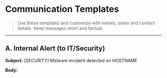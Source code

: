 # Communication Templates

> Use these templates and customize with names, dates and contact details. Keep messages short and factual.

---

## A. Internal Alert (to IT/Security)
**Subject:** [SECURITY] Malware incident detected on HOSTNAME

**Body:**
